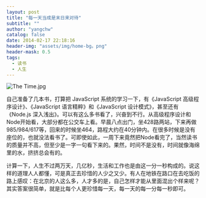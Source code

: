 ```yaml
---
layout: post
title: "每一天当成是末日来对待"
subtitle: ""
author: "yangchw"
catalog: false
date: 2014-02-17 22:18:16
header-img: "assets/img/home-bg。png"
header-mask: 0.5
tags:
  - 读书
  - 人生
---
```


![The Time.jpg](http://moodpo.com/usr/uploads/2014/02/1613663629.jpg)

自己准备了几本书，打算把 JavaScript 系统的学习一下，有《JavaScript 高级程序设计》、《JavaScript 语言精粹》和《JavaScript 设计模式》，甚至还有《Node.js 深入浅出》。可以有这么多书看了，兴奋到不行。从高级程序设计和Node开始看，大部分都在公交车上看。早晨八点出门，坐428路两站，下来再做985/984/617等，回来的时候坐464，路程大约在40分钟内。在很多时候是没有座位的，也就没法看书了。可即使如此，一周下来竟然把Node看完了，当然读书的质量并不高，但至少是一字一句看下来的。果然，时间不是没有，时间就像海绵里的水，挤挤总会有的。

计算一下，人生不过两万天，几亿秒，生活和工作也是由这一分一秒构成的。说这样的道理人人都懂，可是真正去珍惜的人少之又少。有人在地铁在路口在去吃饭的路上感叹：在北京的人这么多，人才多的是，自己怎样才能从里面混出个样来呢？其实答案很简单，就是比每个人更珍惜每一天，每一天的每一分每一秒即可。